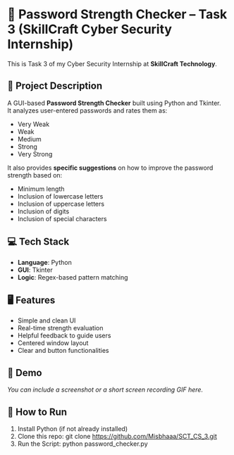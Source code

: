 # 🔐 Password Strength Checker – Task 3 (SkillCraft Cyber Security Internship)

This is Task 3 of my Cyber Security Internship at **SkillCraft Technology**.

## 📌 Project Description

A GUI-based **Password Strength Checker** built using Python and Tkinter.  
It analyzes user-entered passwords and rates them as:
- Very Weak
- Weak
- Medium
- Strong
- Very Strong

It also provides **specific suggestions** on how to improve the password strength based on:
- Minimum length
- Inclusion of lowercase letters
- Inclusion of uppercase letters
- Inclusion of digits
- Inclusion of special characters

## 💻 Tech Stack

- **Language**: Python  
- **GUI**: Tkinter  
- **Logic**: Regex-based pattern matching

## 🖥️ Features

- Simple and clean UI
- Real-time strength evaluation
- Helpful feedback to guide users
- Centered window layout
- Clear and button functionalities

## 📸 Demo

*You can include a screenshot or a short screen recording GIF here.*

## 🚀 How to Run

1. Install Python (if not already installed)
2. Clone this repo:
    git clone https://github.com/Misbhaaa/SCT_CS_3.git
3. Run the Script:
    python password_checker.py

